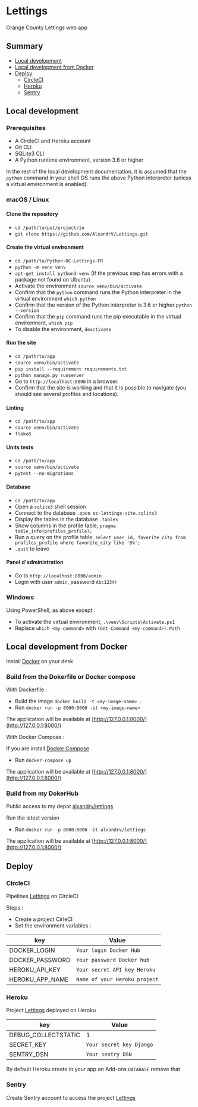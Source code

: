 # Lettings

Orange County Lettings web app

## Summary

- [Local development](#local-development)
- [Local development from Docker](#local-development-from-docker)
- [Deploy](#deploy)
    - [CircleCI](#circleci)
    - [Heroku](#heroku)
    - [Sentry](#sentry)

## Local development 

### Prerequisites

- A CircleCI and Heroku account
- Git CLI
- SQLite3 CLI
- A Python runtime environment, version 3.6 or higher

In the rest of the local development documentation, it is assumed that the `python` command in your shell OS runs the above Python interpreter (unless a virtual environment is enabled).

### macOS / Linux

#### Clone the repository

- `cd /path/to/put/project/in`
- `git clone https://github.com/AlxandrV/Lettings.git`

#### Create the virtual environment

- `cd /path/to/Python-OC-Lettings-FR`
- `python -m venv venv`
- `apt-get install python3-venv` (If the previous step has errors with a package not found on Ubuntu)
- Activate the environment `source venv/bin/activate`
- Confirm that the `python` command runs the Python interpreter in the virtual environment
`which python`
- Confirm that the version of the Python interpreter is 3.6 or higher `python --version`
- Confirm that the `pip` command runs the pip executable in the virtual environment, `which pip`
- To disable the environment, `deactivate`

#### Run the site

- `cd /path/to/app`
- `source venv/bin/activate`
- `pip install --requirement requirements.txt`
- `python manage.py runserver`
- Go to `http://localhost:8000` in a browser.
- Confirm that the site is working and that it is possible to navigate (you should see several profiles and locations).

#### Linting

- `cd /path/to/app`
- `source venv/bin/activate`
- `flake8`

#### Units tests

- `cd /path/to/app`
- `source venv/bin/activate`
- `pytest --no-migrations`

#### Database

- `cd /path/to/app`
- Open a `sqlite3` shell session
- Connect to the database `.open oc-lettings-site.sqlite3`
- Display the tables in the database `.tables`
- Show columns in the profile table, `pragma table_info(profiles_profile);`
- Run a query on the profile table, `select user_id, favorite_city from profiles_profile where favorite_city like 'B%';`
- `.quit` to leave

#### Panel d'administration

- Go to `http://localhost:8000/admin`
- Login with user `admin`, password `Abc1234!`

### Windows

Using PowerShell, as above except :

- To activate the virtual environment, `.\venv\Scripts\Activate.ps1` 
- Replace `which <my-command>` with `(Get-Command <my-command>).Path`

## Local development from Docker

Install [Docker](https://www.docker.com/get-started/) on your desk

### Build from the Dokerfile or Docker compose

With Dockerfile :

- Build the image `docker build -t <my-image-name> .`
- Run `docker run -p 8000:8000 -it <my-image-name>`

The application will be available at [http://127.0.0.1:8000/](http://127.0.0.1:8000/)

With Docker Compose :

If you are install [Docker Compose](https://docs.docker.com/compose/install/)

- Run `docker-compose up`

The application will be available at [http://127.0.0.1:8000/](http://127.0.0.1:8000/)

### Build from my DokerHub

Public access to my depot [alxandrv/lettings](https://hub.docker.com/r/alxandrv/lettings)

Run the latest version 

- Run `docker run -p 8000:8000 -it alxandrv/lettings`

The application will be available at [http://127.0.0.1:8000/](http://127.0.0.1:8000/)

## Deploy

### CircleCI

Pipelines [Lettings](https://app.circleci.com/pipelines/github/AlxandrV/Lettings) on CircleCI

Steps :

- Create a project CirleCI
- Set the environment variables :

| key | Value |
|-----|-------|
| DOCKER_LOGIN | `Your login Docker Hub` |
| DOCKER_PASSWORD | `Your password Docker hub` |
| HEROKU_API_KEY | `Your secret API key Heroku` |
| HEROKU_APP_NAME | `Name of your Heroku project` |

### Heroku

Project [Lettings](https://letting.herokuapp.com/) deployed on Heroku

| key | Value |
|-----|-------|
| DEBUG_COLLECTSTATIC | 1 |
| SECRET_KEY | `Your secret key Django` |
| SENTRY_DSN | `Your sentry DSN` |

By default Heroku create in your app an Add-ons `DATABASE` remove that

### Sentry

Create Sentry account to access the project [Lettings](https://sentry.io/organizations/openclassrooms-0q/projects/lettings/)
